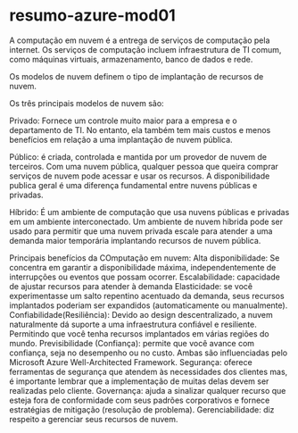 # resumo-azure-mod01

A computação em nuvem é a entrega de serviços de computação pela internet. Os serviços de computação incluem infraestrutura de TI comum, como máquinas virtuais, armazenamento, banco de dados e rede.

Os modelos de nuvem definem o tipo de implantação de recursos de nuvem.  

Os três principais modelos de nuvem são:  

Privado: Fornece um controle muito maior para a empresa e o departamento de TI. No entanto, ela também tem mais custos e menos benefícios em relação a uma implantação de nuvem pública.

Público: é criada, controlada e mantida por um provedor de nuvem de terceiros. Com uma nuvem pública, qualquer pessoa que queira comprar serviços de nuvem pode acessar e usar os recursos. A disponibilidade publica geral é uma diferença fundamental entre nuvens públicas e privadas.

Híbrido: É um ambiente de computação que usa nuvens públicas e privadas em um ambiente interconectado. Um ambiente de nuvem híbrida pode ser usado para permitir que uma nuvem privada escale para atender a uma demanda maior temporária implantando recursos de nuvem pública.

Principais benefícios da COmputação em nuvem:
Alta disponibilidade: Se concentra em garantir a disponibilidade máxima, independentemente de interrupções ou eventos que possam ocorrer.
Escalabilidade: capacidade de ajustar recursos para atender à demanda
Elasticidade: se você experimentasse um salto repentino acentuado da demanda, seus recursos implantados poderiam ser expandidos (automaticamente ou manualmente).
Confiabilidade(Resiliência): Devido ao design descentralizado, a nuvem naturalmente dá suporte a uma infraestrutura confiável e resiliente. Permitindo que você tenha recursos implantados em várias regiões do mundo.
Previsibilidade (Confiança): permite que você avance com confiança, seja no desempenho ou no custo. Ambas são influenciadas pelo Microsoft Azure Well-Architected Framework.
Segurança: oferece ferramentas de segurança que atendem às necessidades dos clientes mas, é importante lembrar que a implementação de muitas delas devem ser realizadas pelo cliente. 
Governança: ajuda a sinalizar qualquer recurso que esteja fora de conformidade com seus padrões corporativos e fornece estratégias de mitigação (resolução de problema). 
Gerenciabilidade: diz respeito a gerenciar seus recursos de nuvem.


